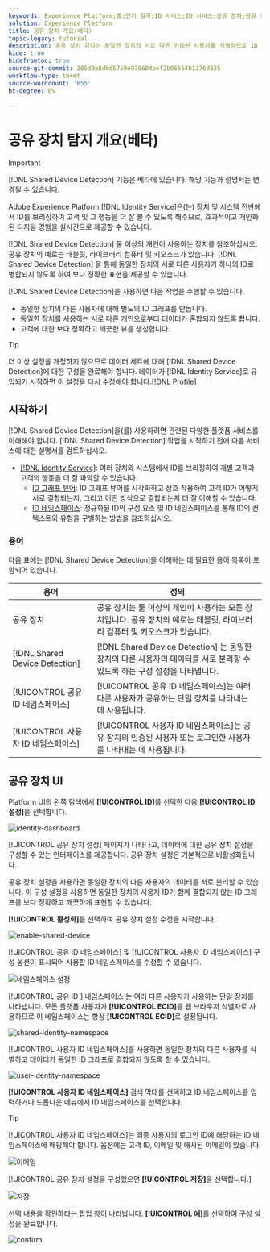 ```yaml
---
keywords: Experience Platform;홈;인기 항목;ID 서비스;ID 서비스;공유 장치;공유 장치
solution: Experience Platform
title: 공유 장치 개요(베타)
topic-legacy: tutorial
description: 공유 장치 감지는 동일한 장치의 서로 다른 인증된 사용자를 식별하므로 ID 그래프에서 고객 데이터를 보다 정확하게 표현할 수 있습니다
hide: true
hidefromtoc: true
source-git-commit: 205d9a8d0d5759e978604bef2b05664b1376d835
workflow-type: tm+mt
source-wordcount: '655'
ht-degree: 0%

---
```


# 공유 장치 탐지 개요(베타)

>[!IMPORTANT]
>
>[!DNL Shared Device Detection] 기능은 베타에 있습니다. 해당 기능과 설명서는 변경될 수 있습니다.

Adobe Experience Platform [!DNL Identity Service]은(는) 장치 및 시스템 전반에서 ID를 브리징하여 고객 및 그 행동을 더 잘 볼 수 있도록 해주므로, 효과적이고 개인화된 디지털 경험을 실시간으로 제공할 수 있습니다.

[!DNL Shared Device Detection] 둘 이상의 개인이 사용하는 장치를 참조하십시오. 공유 장치의 예로는 태블릿, 라이브러리 컴퓨터 및 키오스크가 있습니다. [!DNL Shared Device Detection] 을 통해 동일한 장치의 서로 다른 사용자가 하나의 ID로 병합되지 않도록 하여 보다 정확한 표현을 제공할 수 있습니다.

[!DNL Shared Device Detection]을 사용하면 다음 작업을 수행할 수 있습니다.

* 동일한 장치의 다른 사용자에 대해 별도의 ID 그래프를 만듭니다.
* 동일한 장치를 사용하는 서로 다른 개인으로부터 데이터가 혼합되지 않도록 합니다.
* 고객에 대한 보다 정확하고 깨끗한 뷰를 생성합니다.

>[!TIP]
>
>더 이상 설정을 개정하지 않으므로 데이터 세트에 대해 [!DNL Shared Device Detection]에 대한 구성을 완료해야 합니다. 데이터가 [!DNL Identity Service]로 유입되기 시작하면 이 설정을 다시 수정해야 합니다.[!DNL Profile]

## 시작하기

[!DNL Shared Device Detection]을(를) 사용하려면 관련된 다양한 플랫폼 서비스를 이해해야 합니다. [!DNL Shared Device Detection] 작업을 시작하기 전에 다음 서비스에 대한 설명서를 검토하십시오.

* [[!DNL Identity Service]](../home.md): 여러 장치와 시스템에서 ID를 브리징하여 개별 고객과 고객의 행동을 더 잘 파악할 수 있습니다.
   * [ID 그래프 뷰어](./identity-graph-viewer.md): ID 그래프 뷰어를 시각화하고 상호 작용하여 고객 ID가 어떻게 서로 결합되는지, 그리고 어떤 방식으로 결합되는지 더 잘 이해할 수 있습니다.
   * [ID 네임스페이스](../namespaces.md): 정규화된 ID의 구성 요소 및 ID 네임스페이스를 통해 ID의 컨텍스트와 유형을 구별하는 방법을 참조하십시오.

### 용어

다음 표에는 [!DNL Shared Device Detection]을 이해하는 데 필요한 용어 목록이 포함되어 있습니다.

| 용어 | 정의 |
| --- | --- |
| 공유 장치 | 공유 장치는 둘 이상의 개인이 사용하는 모든 장치입니다. 공유 장치의 예로는 태블릿, 라이브러리 컴퓨터 및 키오스크가 있습니다. |
| [!DNL Shared Device Detection] | [!DNL Shared Device Detection] 는 동일한 장치의 다른 사용자의 데이터를 서로 분리할 수 있도록 하는 구성 설정을 나타냅니다. |
| [!UICONTROL 공유 ID 네임스페이스] | [!UICONTROL 공유 ID 네임스페이스]는 여러 다른 사용자가 공유하는 단일 장치를 나타내는 데 사용됩니다. |
| [!UICONTROL 사용자 ID 네임스페이스] | [!UICONTROL 사용자 ID 네임스페이스]는 공유 장치의 인증된 사용자 또는 로그인한 사용자를 나타내는 데 사용됩니다. |

## 공유 장치 UI

Platform UI의 왼쪽 탐색에서 **[!UICONTROL ID]**&#x200B;를 선택한 다음 **[!UICONTROL ID 설정]**&#x200B;을 선택합니다.

![identity-dashboard](../images/shared-device/identity-dashboard.png)

[!UICONTROL 공유 장치 설정] 페이지가 나타나고, 데이터에 대한 공유 장치 설정을 구성할 수 있는 인터페이스를 제공합니다. 공유 장치 설정은 기본적으로 비활성화됩니다.

공유 장치 설정을 사용하면 동일한 장치의 다른 사용자의 데이터를 서로 분리할 수 있습니다. 이 구성 설정을 사용하면 동일한 장치의 사용자 ID가 함께 결합되지 않는 ID 그래프를 보다 정확하고 깨끗하게 표현할 수 있습니다.

**[!UICONTROL 활성화]**&#x200B;를 선택하여 공유 장치 설정 수정을 시작합니다.

![enable-shared-device](../images/shared-device/enable-shared-device.png)

[!UICONTROL 공유 ID 네임스페이스] 및 [!UICONTROL 사용자 ID 네임스페이스] 구성 옵션이 표시되어 사용할 ID 네임스페이스를 수정할 수 있습니다.

![네임스페이스 설정](../images/shared-device/set-namespaces.png)

[!UICONTROL 공유 ID ] 네임스페이스 는 여러 다른 사용자가 사용하는 단일 장치를 나타냅니다. 모든 플랫폼 사용자가 **[!UICONTROL ECID]**&#x200B;를 웹 브라우저 식별자로 사용하므로 이 네임스페이스는 항상 **[!UICONTROL ECID]**&#x200B;로 설정됩니다.

![shared-identity-namespace](../images/shared-device/shared-identity-namespace.png)

[!UICONTROL 사용자 ID 네임스페이스]를 사용하면 동일한 장치의 다른 사용자를 식별하고 데이터가 동일한 ID 그래프로 결합되지 않도록 할 수 있습니다.

![user-identity-namespace](../images/shared-device/user-identity-namespace.png)

**[!UICONTROL 사용자 ID 네임스페이스]** 검색 막대를 선택하고 ID 네임스페이스를 입력하거나 드롭다운 메뉴에서 ID 네임스페이스를 선택합니다.

>[!TIP]
>
>[!UICONTROL 사용자 ID 네임스페이스]는 최종 사용자의 로그인 ID에 해당하는 ID 네임스페이스에 매핑해야 합니다. 옵션에는 고객 ID, 이메일 및 해시된 이메일이 있습니다.

![이메일](../images/shared-device/emails.png)

[!UICONTROL 공유 장치 설정을 구성했으면 **[!UICONTROL 저장]**&#x200B;을 선택합니다.]

![저장](../images/shared-device/save.png)

선택 내용을 확인하라는 팝업 창이 나타납니다. **[!UICONTROL 예]**&#x200B;를 선택하여 구성 설정을 완료합니다.

![confirm](../images/shared-device/confirm.png)
